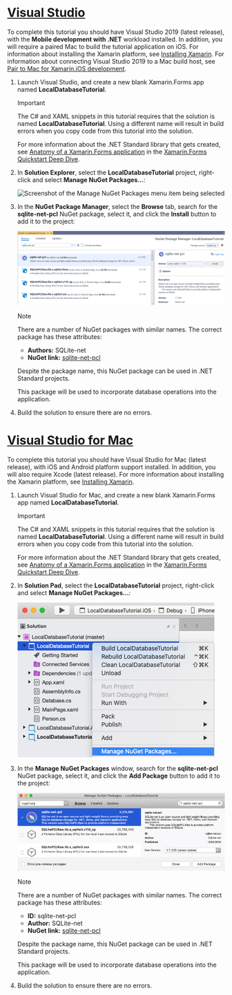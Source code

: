 # [Visual Studio](#tab/vswin)

To complete this tutorial you should have Visual Studio 2019 (latest release), with the **Mobile development with .NET** workload installed. In addition, you will require a paired Mac to build the tutorial application on iOS. For information about installing the Xamarin platform, see [Installing Xamarin](~/get-started/installation/index.md). For information about connecting Visual Studio 2019 to a Mac build host, see [Pair to Mac for Xamarin.iOS development](~/ios/get-started/installation/windows/connecting-to-mac/index.md).

1. Launch Visual Studio, and create a new blank Xamarin.Forms app named **LocalDatabaseTutorial**.

    > [!IMPORTANT]
    > The C# and XAML snippets in this tutorial requires that the solution is named **LocalDatabaseTutorial**. Using a different name will result in build errors when you copy code from this tutorial into the solution.

    For more information about the .NET Standard library that gets created, see [Anatomy of a Xamarin.Forms application](~/get-started/first-app/index.md) in the [Xamarin.Forms Quickstart Deep Dive](~/get-started/first-app/index.md).

1. In **Solution Explorer**, select the **LocalDatabaseTutorial** project, right-click and select **Manage NuGet Packages...**:

    ![Screenshot of the Manage NuGet Packages menu item being selected](../images/vs/add-nuget-packages.png "Add NuGet Packages menu item")

1. In the **NuGet Package Manager**, select the **Browse** tab, search for the **sqlite-net-pcl** NuGet package, select it, and click the **Install** button to add it to the project:

    ![Screenshot of the SQLite.NET NuGet Package in the NuGet Package Manager](../images/vs/add-package.png "SQLite.NET NuGet Package")

    > [!NOTE]
    > There are a number of NuGet packages with similar names. The correct package has these attributes:
    > - **Authors:** SQLite-net
    > - **NuGet link:** [sqlite-net-pcl](https://www.nuget.org/packages/sqlite-net-pcl/)  
    >
    > Despite the package name, this NuGet package can be used in .NET Standard projects.

    This package will be used to incorporate database operations into the application.

1. Build the solution to ensure there are no errors.

# [Visual Studio for Mac](#tab/vsmac)

To complete this tutorial you should have Visual Studio for Mac (latest release), with iOS and Android platform support installed. In addition, you will also require Xcode (latest release). For more information about installing the Xamarin platform, see [Installing Xamarin](~/get-started/installation/index.md).

1. Launch Visual Studio for Mac, and create a new blank Xamarin.Forms app named **LocalDatabaseTutorial**.

    > [!IMPORTANT]
    > The C# and XAML snippets in this tutorial requires that the solution is named **LocalDatabaseTutorial**. Using a different name will result in build errors when you copy code from this tutorial into the solution.

    For more information about the .NET Standard library that gets created, see [Anatomy of a Xamarin.Forms application](~/get-started/first-app/index.md) in the [Xamarin.Forms Quickstart Deep Dive](~/get-started/first-app/index.md).

1. In **Solution Pad**, select the **LocalDatabaseTutorial** project, right-click and select **Manage NuGet Packages...**:

    ![Screenshot of the Add NuGet Packages menu item being selected](../images/vsmac/add-nuget-packages.png "Add NuGet Packages menu item")

1. In the **Manage NuGet Packages** window, search for the **sqlite-net-pcl** NuGet package, select it, and click the **Add Package** button to add it to the project:

    ![Screenshot of the SQLite.NET NuGet Package in the NuGet Package Manager](../images/vsmac/add-package.png "SQLite.NET NuGet Package")

    > [!NOTE]
    > There are a number of NuGet packages with similar names. The correct package has these attributes:
    > - **ID:** sqlite-net-pcl
    > - **Author:** SQLite-net
    > - **NuGet link:** [sqlite-net-pcl](https://www.nuget.org/packages/sqlite-net-pcl/)  
    >
    > Despite the package name, this NuGet package can be used in .NET Standard projects.

    This package will be used to incorporate database operations into the application.

1. Build the solution to ensure there are no errors.
